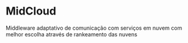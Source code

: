 # MidCloud
Middleware adaptativo de comunicação com serviços em nuvem com melhor escolha através de rankeamento das nuvens
